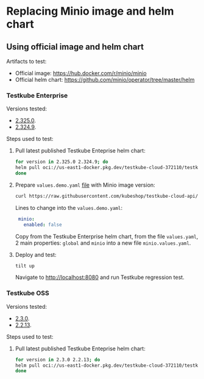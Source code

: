# Replacing Minio image and helm chart

## Using official image and helm chart

Artifacts to test:

* Official image: https://hub.docker.com/r/minio/minio
* Official helm chart: https://github.com/minio/operator/tree/master/helm

### Testkube Enterprise

Versions tested:

* [2.325.0](https://console.cloud.google.com/artifacts/docker/testkube-cloud-372110/us-east1/testkube/testkube-enterprise/sha256:269069768a5d38ad8fa4f431d32d1cd37379a45eacbe6dfa3d37e0f0d8c7e8fa?inv=1&invt=Abp0OQ&project=testkube-cloud-372110&supportedpurview=project).
* [2.324.9](https://console.cloud.google.com/artifacts/docker/testkube-cloud-372110/us-east1/testkube/testkube-enterprise/sha256:1b100d4779503afc4a93c89cbc74809b56b48d4022fbe7325f3db4cd90bf4c93?inv=1&invt=Abp0OQ&project=testkube-cloud-372110&supportedpurview=project).

Steps used to test:

1. Pull latest published Testkube Enteprise helm chart:

   ```bash
   for version in 2.325.0 2.324.9; do
   helm pull oci://us-east1-docker.pkg.dev/testkube-cloud-372110/testkube/testkube-enterprise --version $version --untar -d charts/tke-$version
   done
   ```

2. Prepare `values.demo.yaml` [file](https://github.com/kubeshop/testkube-cloud-api/blob/main/helm/values.demo.yaml) with Minio image version:

   ```bash
   curl https://raw.githubusercontent.com/kubeshop/testkube-cloud-api/refs/heads/main/helm/values.demo.yaml?token=[YOUR_TOKEN] -o values.demo.yaml
   ```

   Lines to change into the `values.demo.yaml`:

   ```yaml
    minio:
      enabled: false
   ```

   Copy from the Testkube Enterprise helm chart, from the file `values.yaml`, 2 main properties: `global` and `minio` into a new file `minio.values.yaml`.

3. Deploy and test:

   ```bash
   tilt up
   ```

   Navigate to <http://localhost:8080> and run Testkube regression test.

### Testkube OSS

Versions tested:

* [2.3.0](https://console.cloud.google.com/artifacts/docker/testkube-cloud-372110/us-east1/testkube/testkube/sha256:ae338a5125b9f5791652360be1602207203b3bd0fea41c7bf937fe2b13f80111?inv=1&invt=Abp0OQ&project=testkube-cloud-372110&supportedpurview=project).
* [2.2.13](https://console.cloud.google.com/artifacts/docker/testkube-cloud-372110/us-east1/testkube/testkube/sha256:9154e9dd8e92b6cf5a3e1dc31bdd7168dd36895e9884737b41ecf851773f0da4?inv=1&invt=Abp0OQ&project=testkube-cloud-372110&supportedpurview=project).

Steps used to test:

1. Pull latest published Testkube Enteprise helm chart:

   ```bash
   for version in 2.3.0 2.2.13; do
   helm pull oci://us-east1-docker.pkg.dev/testkube-cloud-372110/testkube/testkube --version $version --untar -d charts/tkoss-$version
   done
   ```
